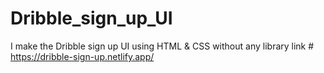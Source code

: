 # Dribble_sign_up_UI
 I make the Dribble sign up UI using HTML & CSS without any library
link # https://dribble-sign-up.netlify.app/
